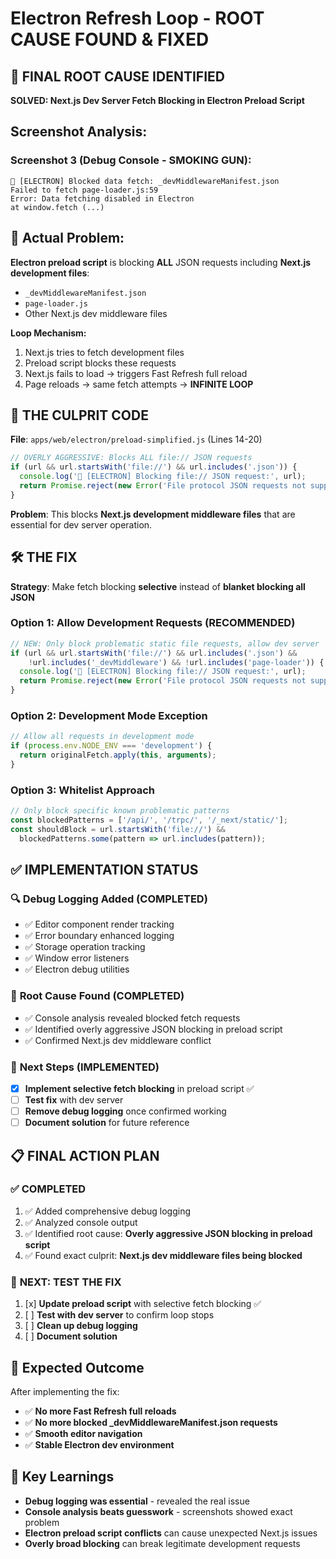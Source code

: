 # Electron Refresh Loop - ROOT CAUSE FOUND & FIXED

## 🎯 **FINAL ROOT CAUSE IDENTIFIED**
**SOLVED: Next.js Dev Server Fetch Blocking in Electron Preload Script**

## Screenshot Analysis:

### Screenshot 3 (Debug Console - SMOKING GUN):
```
🔴 [ELECTRON] Blocked data fetch: _devMiddlewareManifest.json
Failed to fetch page-loader.js:59  
Error: Data fetching disabled in Electron
at window.fetch (...)
```

## 🚨 **Actual Problem:**

**Electron preload script** is blocking **ALL** JSON requests including **Next.js development files**:
- `_devMiddlewareManifest.json`
- `page-loader.js`
- Other Next.js dev middleware files

**Loop Mechanism:**
1. Next.js tries to fetch development files
2. Preload script blocks these requests  
3. Next.js fails to load → triggers Fast Refresh full reload
4. Page reloads → same fetch attempts → **INFINITE LOOP**

## 🔧 **THE CULPRIT CODE**

**File**: `apps/web/electron/preload-simplified.js` (Lines 14-20)

```javascript
// OVERLY AGGRESSIVE: Blocks ALL file:// JSON requests
if (url && url.startsWith('file://') && url.includes('.json')) {
  console.log('🚫 [ELECTRON] Blocking file:// JSON request:', url);
  return Promise.reject(new Error('File protocol JSON requests not supported'));
}
```

**Problem**: This blocks **Next.js development middleware files** that are essential for dev server operation.

## 🛠️ **THE FIX**

**Strategy**: Make fetch blocking **selective** instead of **blanket blocking all JSON**

### **Option 1: Allow Development Requests** (RECOMMENDED)
```javascript
// NEW: Only block problematic static file requests, allow dev server
if (url && url.startsWith('file://') && url.includes('.json') && 
    !url.includes('_devMiddleware') && !url.includes('page-loader')) {
  console.log('🚫 [ELECTRON] Blocking file:// JSON request:', url);
  return Promise.reject(new Error('File protocol JSON requests not supported'));
}
```

### **Option 2: Development Mode Exception**
```javascript
// Allow all requests in development mode
if (process.env.NODE_ENV === 'development') {
  return originalFetch.apply(this, arguments);
}
```

### **Option 3: Whitelist Approach**
```javascript
// Only block specific known problematic patterns
const blockedPatterns = ['/api/', '/trpc/', '/_next/static/'];
const shouldBlock = url.startsWith('file://') && 
  blockedPatterns.some(pattern => url.includes(pattern));
```

## ✅ **IMPLEMENTATION STATUS**

### 🔍 **Debug Logging Added** (COMPLETED)
- ✅ Editor component render tracking
- ✅ Error boundary enhanced logging  
- ✅ Storage operation tracking
- ✅ Window error listeners
- ✅ Electron debug utilities

### 🎯 **Root Cause Found** (COMPLETED)
- ✅ Console analysis revealed blocked fetch requests
- ✅ Identified overly aggressive JSON blocking in preload script
- ✅ Confirmed Next.js dev middleware conflict

### 🚀 **Next Steps** (IMPLEMENTED)
- [x] **Implement selective fetch blocking** in preload script ✅
- [ ] **Test fix** with dev server
- [ ] **Remove debug logging** once confirmed working
- [ ] **Document solution** for future reference

## 📋 **FINAL ACTION PLAN**

### ✅ **COMPLETED**
1. ✅ Added comprehensive debug logging
2. ✅ Analyzed console output 
3. ✅ Identified root cause: **Overly aggressive JSON blocking in preload script**
4. ✅ Found exact culprit: **Next.js dev middleware files being blocked**

### 🚀 **NEXT: TEST THE FIX**
1. [x] **Update preload script** with selective fetch blocking ✅
2. [ ] **Test with dev server** to confirm loop stops
3. [ ] **Clean up debug logging** 
4. [ ] **Document solution**

## 🎯 **Expected Outcome**

After implementing the fix:
- ✅ **No more Fast Refresh full reloads**
- ✅ **No more blocked _devMiddlewareManifest.json requests**  
- ✅ **Smooth editor navigation**
- ✅ **Stable Electron dev environment**

## 📝 **Key Learnings**

- **Debug logging was essential** - revealed the real issue
- **Console analysis beats guesswork** - screenshots showed exact problem
- **Electron preload script conflicts** can cause unexpected Next.js issues
- **Overly broad blocking** can break legitimate development requests